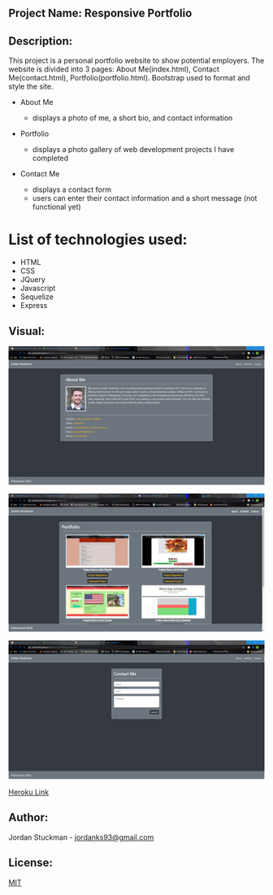 ## Project Name: Responsive Portfolio

## Description:
This project is a personal portfolio website to show potential employers. The website is divided into 3 pages: About Me(index.html), Contact Me(contact.html), Portfolio(portfolio.html). Bootstrap used to format and style the site.

* About Me
  * displays a photo of me, a short bio, and contact information

* Portfolio
  * displays a photo gallery of web development projects I have completed 

* Contact Me
  * displays a contact form
  * users can enter their contact information and a short message (not functional yet)

# List of technologies used:
  * HTML
  * CSS
  * JQuery
  * Javascript
  * Sequelize
  * Express

    
## Visual:
![Website Screenshot About Me](/public/images/Index.png)

![Website Screenshot Portfolio](/public/images/newPortfolio.jpg)

![Website Screenshot Contact Me](/public/images/newContactMe.png)


[Heroku Link](https://portfolio-jks.herokuapp.com/)


## Author: 
Jordan Stuckman - jordanks93@gmail.com

## License:
[MIT](./license/license.txt)

